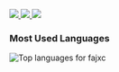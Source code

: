
<p>
  <a href="https://www.linkedin.com/in/YOUR-LINKEDIN-SLUG/">
    <img src="https://img.shields.io/badge/LinkedIn-Connect-0A66C2?logo=linkedin&logoColor=white&labelColor=0A66C2&style=for-the-badge" />
  </a>
  <a href="mailto:YOUR.EMAIL@EXAMPLE.COM">
    <img src="https://img.shields.io/badge/Email-Contact-D14836?logo=gmail&logoColor=white&labelColor=D14836&style=for-the-badge" />
  </a>
  <a href="https://YOUR-SITE-OR-CARRD-OR-NOTION">
    <img src="https://img.shields.io/badge/Contact-Form-4A90E2?style=for-the-badge" />
  </a>
</p>


<div align="left">
  
### Most Used Languages
<img
  src="https://github-readme-stats.vercel.app/api/top-langs?username=fajxc&hide=html,scss,css&layout=compact&langs_count=8&card_width=420&theme=tokyonight"
  alt="Top languages for fajxc"
/>

</div>

<!--
<img
  src="https://github-readme-stats.vercel.app/api?username=fajxc&show_icons=true&theme=tokyonight"
/>
-->
